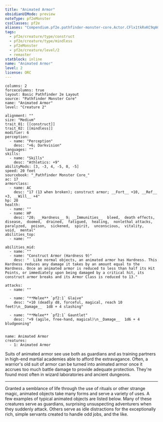 ```yaml
---
title: "Animated Armor"
obsidianUIMode: preview
noteType: pf2eMonster
cssClasses: pf2e
aliases: "Compendium.pf2e.pathfinder-monster-core.Actor.CFlx1tkRxKC9qAC7" 
tags:
  - pf2e/creature/type/construct
  - pf2e/creature/type/mindless
  - pf2eMonster
  - pf2e/creature/level/2
  - remaster
statblock: inline
name: "Animated Armor"
level: 2
license: ORC
---
```


```statblock
columns: 2
forcecolumns: true
layout: Basic Pathfinder 2e Layout
source: "Pathfinder Monster Core"
name: "Animated Armor"
level: "Creature 2"

alignment: ""
size: "Medium"
trait_01: [[construct]]
trait_02: [[mindless]]
modifier: 6
perception:
  - name: "Perception"
    desc: "+6; Darkvision"
languages: ""
skills:
  - name: "Skills"
    desc: "Athletics: +9"
abilityMods: [3, -3, 4, -5, 0, -5]
speed: 20 feet
sourcebook: "_Pathfinder Monster Core_"
ac: 17
armorclass:
  - name: AC
    desc: "17 (13 when broken); construct armor; __Fort__ +10, __Ref__ +3, __Will__ +4"
hp: 20
health:
  - name: ""
  - name: HP
    desc: "20; __Hardness__ 9; __Immunities__  bleed,  death effects,  disease,  doomed,  drained,  fatigued,  healing,  nonlethal attacks,  paralyzed,  poison,  sickened,  spirit,  unconscious,  vitality,  void,  mental"
abilities_top:
  - name: ""

abilities_mid:
  - name: ""
  - name: "Construct Armor (Hardness 9)"
    desc: "  Like normal objects, an animated armor has Hardness. This Hardness reduces any damage it takes by an amount equal to the Hardness. Once an animated armor is reduced to less than half its Hit Points, or immediately upon being damaged by a critical hit, its construct armor breaks and its Armor Class is reduced to 13."

attacks:
  - name: ""

  - name: "**Melee** `pf2:1` Glaive"
    desc: "+10 (deadly d8, forceful, magical, reach 10 feet)\n__Damage__  1d8 + 4 slashing"

  - name: "**Melee** `pf2:1` Gauntlet"
    desc: "+9 (agile, free-hand, magical)\n__Damage__  1d6 + 4 bludgeoning"
 
```

```encounter-table
name: Animated Armor
creatures:
  - 1: Animated Armor
```



Suits of animated armor see use both as guardians and as training partners in high-end martial academies able to afford the extravagance. Often, a warrior's old suit of armor can be turned into animated armor once it accrues too much battle damage to provide adequate protection. They're found most often in wizard laboratories and ancient dungeons.

* * *

Granted a semblance of life through the use of rituals or other strange magic, animated objects take many forms and serve a variety of uses. A few examples of typical animated objects are listed below. Many of these creatures serve as guardians, surprising unsuspecting adventurers when they suddenly attack. Others serve as idle distractions for the exceptionally rich, simple servants created to handle odd jobs, and the like.

